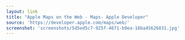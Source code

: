 ```yaml
---
layout: link
title: "Apple Maps on the Web - Maps- Apple Developer"
source: 'https://developer.apple.com/maps/web/'
screenshot: 'screenshots/5d5ed5c7-925f-4671-b9ea-16ba45626831.jpg'
---
```


